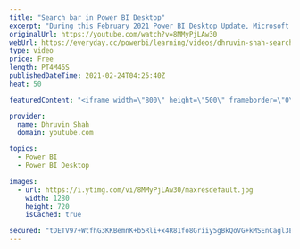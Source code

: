 ```yaml
---
title: "Search bar in Power BI Desktop"
excerpt: "During this February 2021 Power BI Desktop Update, Microsoft rolled out one new feature where we can Search for different actions from Power BI Desktop. Now, we have a new search bar in Power BI Desktop. Based on the current report’s state,  this will show appropriate actions here. Stay tuned throughout"
originalUrl: https://youtube.com/watch?v=8MMyPjLAw30
webUrl: https://everyday.cc/powerbi/learning/videos/dhruvin-shah-search-bar-in-power-bi-desktop/
type: video
price: Free
length: PT4M46S
publishedDateTime: 2021-02-24T04:25:40Z
heat: 50

featuredContent: "<iframe width=\"800\" height=\"500\" frameborder=\"0\" src=\"https://www.youtube.com/embed/8MMyPjLAw30\" allow=\"accelerometer; autoplay; encrypted-media; gyroscope; picture-in-picture\" allowfullscreen></iframe>"

provider:
  name: Dhruvin Shah
  domain: youtube.com

topics:
  - Power BI
  - Power BI Desktop

images:
  - url: https://i.ytimg.com/vi/8MMyPjLAw30/maxresdefault.jpg
    width: 1280
    height: 720
    isCached: true

secured: "tDETV97+WtfhG3KKBemnK+b5Rli+x4R81fo8Griiy5gBkQoVG+kMSEnCagl3Eks82f9BK5bvQT8N/StPdKNTUAC8oE1O/X0LDBLFqxA059nipLnNZqEbAMRSHulaZHPKABwNGdPqkqk3czgLi1H4P7hSudBIiQfQMc4zNRhruImcx8ehBHhMcO9a3CROhL3GNgjczi3cv5QObdOrvAFva/2ercIkiIHqCnD3UAD7DI979k8eIEUl5GEjkPTVUSRsNWC9UE55+E0wKW2/7mAONe641J+RsyG2rNnyeMXXqYN70pXDs8awU524NdCwiOPmgmJPB3fxOnCylaL7VKRMg/Hl3j7zwQDKZMByla6v7EUJgo7aINgGBH4onAASAm2af3ZVJTIJUN0OGXsg4bTdJZ10+Lb9cP7/nUsS/ogAZvs=;AAbRac8FVmK+iaMQmOQi7A=="
---
```



